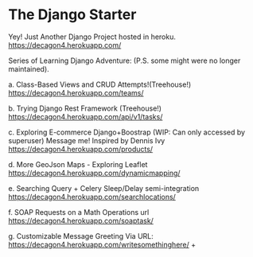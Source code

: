 # The Django Starter

Yey! Just Another Django Project hosted in heroku.
https://decagon4.herokuapp.com/

Series of Learning Django Adventure:
(P.S. some might were no longer maintained).

a. Class-Based Views and CRUD Attempts!(Treehouse!)
https://decagon4.herokuapp.com/teams/

b. Trying Django Rest Framework (Treehouse!)
https://decagon4.herokuapp.com/api/v1/tasks/

c. Exploring E-commerce Django+Boostrap
(WIP: Can only accessed by superuser) 
Message me! Inspired by Dennis Ivy
https://decagon4.herokuapp.com/products/

d. More GeoJson Maps - Exploring Leaflet 
https://decagon4.herokuapp.com/dynamicmapping/

e. Searching Query + Celery Sleep/Delay semi-integration
https://decagon4.herokuapp.com/searchlocations/

f. SOAP Requests on a Math Operations url
https://decagon4.herokuapp.com/soaptask/

g. Customizable Message Greeting Via URL:
https://decagon4.herokuapp.com/writesomethinghere/ + <INSERT TEXT HEREEE>
